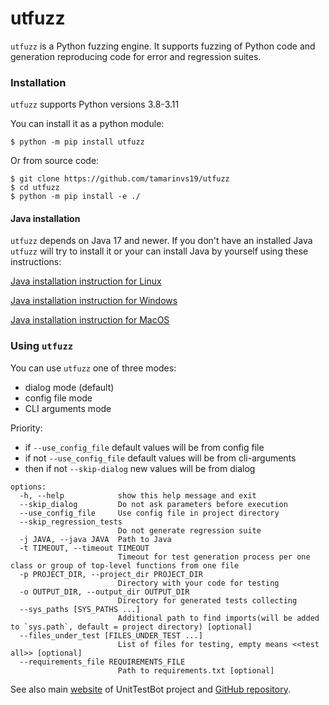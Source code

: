 # utfuzz

`utfuzz` is a Python fuzzing engine. It supports fuzzing of Python code and generation reproducing code for error and regression suites. 

### Installation

`utfuzz` supports Python versions 3.8-3.11

You can install it as a python module:
```shell
$ python -m pip install utfuzz
```

Or from source code:
```shell
$ git clone https://github.com/tamarinvs19/utfuzz
$ cd utfuzz
$ python -m pip install -e ./
```

#### Java installation

`utfuzz` depends on Java 17 and newer. If you don't have an installed Java `utfuzz` will try to install it or your can install Java by yourself using these instructions:

[Java installation instruction for Linux](https://docs.oracle.com/en/java/javase/17/install/installation-jdk-linux-platforms.html)

[Java installation instruction for Windows](https://docs.oracle.com/en/java/javase/17/install/installation-jdk-microsoft-windows-platforms.html)

[Java installation instruction for MacOS](https://docs.oracle.com/en/java/javase/17/install/installation-jdk-macos.html)

### Using `utfuzz`

You can use `utfuzz` one of three modes:
* dialog mode (default)
* config file mode
* CLI arguments mode

Priority:
* if `--use_config_file` default values will be from config file
* if not `--use_config_file` default values will be from cli-arguments
* then if not `--skip-dialog` new values will be from dialog

```
options:
  -h, --help            show this help message and exit
  --skip_dialog         Do not ask parameters before execution
  --use_config_file     Use config file in project directory
  --skip_regression_tests
                        Do not generate regression suite
  -j JAVA, --java JAVA  Path to Java
  -t TIMEOUT, --timeout TIMEOUT
                        Timeout for test generation process per one class or group of top-level functions from one file
  -p PROJECT_DIR, --project_dir PROJECT_DIR
                        Directory with your code for testing
  -o OUTPUT_DIR, --output_dir OUTPUT_DIR
                        Directory for generated tests collecting
  --sys_paths [SYS_PATHS ...]
                        Additional path to find imports(will be added to `sys.path`, default = project directory) [optional]
  --files_under_test [FILES_UNDER_TEST ...]
                        List of files for testing, empty means <<test all>> [optional]
  --requirements_file REQUIREMENTS_FILE
                        Path to requirements.txt [optional]
```

See also main [website](utbot.org) of UnitTestBot project and [GitHub repository](github.com/UnitTestBot/UTBotJava).

